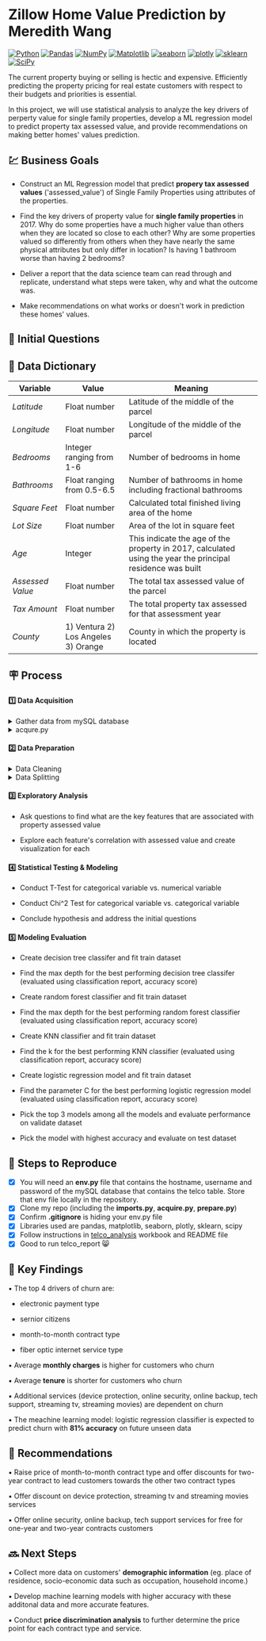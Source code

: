 # Zillow Home Value Prediction by Meredith Wang
<a href="#"><img alt="Python" src="https://img.shields.io/badge/Python-013243.svg?logo=python&logoColor=white"></a>
<a href="#"><img alt="Pandas" src="https://img.shields.io/badge/Pandas-150458.svg?logo=pandas&logoColor=white"></a>
<a href="#"><img alt="NumPy" src="https://img.shields.io/badge/Numpy-2a4d69.svg?logo=numpy&logoColor=white"></a>
<a href="#"><img alt="Matplotlib" src="https://img.shields.io/badge/Matplotlib-8DF9C1.svg?logo=matplotlib&logoColor=white"></a>
<a href="#"><img alt="seaborn" src="https://img.shields.io/badge/seaborn-65A9A8.svg?logo=pandas&logoColor=white"></a>
<a href="#"><img alt="plotly" src="https://img.shields.io/badge/plotly-adcbe3.svg?logo=plotly&logoColor=white"></a>
<a href="#"><img alt="sklearn" src="https://img.shields.io/badge/sklearn-4b86b4.svg?logo=scikitlearn&logoColor=white"></a>
<a href="#"><img alt="SciPy" src="https://img.shields.io/badge/SciPy-1560bd.svg?logo=scipy&logoColor=white"></a>

The current property buying or selling is hectic and expensive. Efficiently predicting the property pricing for real estate customers with respect to their budgets and priorities is essential.

In this project, we will use statistical analysis to analyze the key drivers of perperty value for single family properties, develop a ML regression model to predict property tax assessed value, and provide recommendations on making better homes' values prediction.
## :chart:   Business Goals
- Construct an ML Regression model that predict **propery tax assessed values** ('assessed_value') of Single Family Properties using attributes of the properties.

- Find the key drivers of property value for **single family properties** in 2017. Why do some properties have a much higher value than others when they are located so close to each other? Why are some properties valued so differently from others when they have nearly the same physical attributes but only differ in location? Is having 1 bathroom worse than having 2 bedrooms?

- Deliver a report that the data science team can read through and replicate, understand what steps were taken, why and what the outcome was.

- Make recommendations on what works or doesn't work in prediction these homes' values.

## :memo:   Initial Questions

## :open_file_folder:   Data Dictionary
**Variable** |    **Value**    | **Meaning**
---|---|---
*Latitude* | Float number | Latitude of the middle of the parcel
*Longitude* | Float number | Longitude of the middle of the parcel
*Bedrooms* | Integer ranging from 1-6 | Number of bedrooms in home 
*Bathrooms* | Float ranging from 0.5-6.5| Number of bathrooms in home including fractional bathrooms
*Square Feet* | Float number | Calculated total finished living area of the home 
*Lot Size* | Float number | Area of the lot in square feet
*Age* | Integer |  This indicate the age of the property in 2017, calculated using the year the principal residence was built 
*Assessed Value* | Float number | The total tax assessed value of the parcel
*Tax Amount*| Float number | The total property tax assessed for that assessment year
*County* | 1) Ventura 2) Los Angeles 3) Orange | County in which the property is located

## :placard:    Process
#### :one:   Data Acquisition

<details>
<summary> Gather data from mySQL database</summary>

- Create env.py file to establish connection to mySQL server

- Use **zillow** database in the mySQL server

- Read data dictionary and extract meaningful columns 

- Write query to join useful tables to gather all data about the houses in the region:  <u>properties_2017, predictions_2017, propertylandusetype </u>
     ```sh
    SELECT 
    CONCAT(SUBSTRING(longitude, 1, 4),
                    ',',
                    SUBSTRING(longitude, 5, 10)) as longitude,
	CONCAT(SUBSTRING(latitude, 1, 2),
                    ',',
                    SUBSTRING(latitude, 3, 10)) as latitude,
    bedroomcnt AS bedrooms,
    bathroomcnt AS bathrooms,
    calculatedfinishedsquarefeet AS square_feet,
    lotsizesquarefeet AS lot_size,
    poolcnt AS has_pool,
    CONCAT ('0',fips) AS fips_code,
    (2017 - yearbuilt) AS age,
    taxvaluedollarcnt AS assessed_value,
    taxamount AS tax_amount
    FROM
        properties_2017 AS p
            JOIN
        predictions_2017 AS pred USING (parcelid)
            JOIN
        propertylandusetype AS ptype USING (propertylandusetypeid)
    WHERE
        ptype.propertylandusedesc LIKE '%%Single%%'
            AND pred.transactiondate LIKE '2017%%';
     ```
</details>

<details>
<summary> acqure.py</summary>

- Create acquire.py and user-defined function `get_zillow_data()` to gather data from mySQL
     ```sh
     def get_zillow_data():
     
     if os.path.isfile('zillow.csv'):
        df = pd.read_csv('zillow.csv', index_col=0)
    else:
        df = new_zillow_data()
        df.to_csv('zillow.csv')
        
    return df
    ```
- Import [acquire.py](acquire.py)

- Test acquire function

- Calling the function, and store the table in the form of dataframe
    ```sh
    df = acquire.get_zillow_data()
    ```
</details>

#### :two:   Data Preparation

<details>
<summary> Data Cleaning</summary>

- **Missing values:**
    - Null values for `has_pool` column is replaced with 0
        ```sh
        df.has_pool = df.has_pool.replace(np.nan, 0)
        ``` 
    - Other null values are dropped
         ```sh
        df = df.dropna()
        ```
- **Data types: float is converted to `int` datatype**
     ```sh
     df['fips_code'] = df['fips_code'].astype(int)
     df['age'] = df['age'].astype(int)
     ```
- **Data mapping**
    - created new `county` column with county name corresponding to fips_code**
    - created new bins `bedrooms_size` and `bathrooms_size` for `bedrooms` and `bathrooms`
             
             df['bedrooms_size'] = pd.cut(df.bedrooms, bins = [0,2,4,6],
                            labels = ['small', 'medium', 'large'])
             df['bathrooms_size'] = pd.cut(df.bathrooms, bins = [0,2.5,4.5,6.5],
                            labels = ['small', 'medium', 'large'])
             
- **Dummy variables:**
    - Created dummy variables for categorical feature `county`, `bedrooms_size`, `bathrooms_size`
    - Concatenated all dummy variables onto original dataframe

- **Outliers**
    - General rull for handling outliers:
        - Upper bond: Q3 + 1.5 * IQR
        - Lower bond: Q1 - 1.5 * IQR
    
        **Note:** each feature has minor adjustment based on data distribution
    - Outliers for each feature are dropped
        ```sh
        df = df[df.bedrooms <= 6]
        df = df[df.bedrooms >= 1]

        df = df[df.bathrooms <= 6.5]
        df = df[df.bathrooms >= 0.5]

        df = df[df.square_feet <= 7982]
        df = df[df.square_feet >= 493]

        df = df[df.lot_size <= 152597]
        df = df[df.lot_size >= 787]

        df = df[df.assessed_value <= 2520956]
        df = df[df.assessed_value >= 45366]
        ```
- Create function `prep_zillow` to clean and prepare data with steps above

- Import [prepare.py](prepare.py)

- Test prepare function

- Call the function, and store the cleaned data in the form of dataframe
</details>

<details>
<summary> Data Splitting</summary>

- Create function `split()` to split data into **train, validate, test**

- Test split function

- Check the size of each dataset
     ```sh
     train.shape, validate.shape, test.shape
     ```
- Call the function, and store the 3 data samples separately in the form of dataframe
     ```sh
     train, validate, test = prepare.split(df)
     ```
</details>

#### :three:   Exploratory Analysis
- Ask questions to find what are the key features that are associated with property assessed value

- Explore each feature's correlation with assessed value and create visualization for each

#### :four:    Statistical Testing & Modeling
- Conduct T-Test for categorical variable vs. numerical variable

- Conduct Chi^2 Test for categorical variable vs. categorical variable

- Conclude hypothesis and address the initial questions
#### :five:    Modeling Evaluation
- Create decision tree classifer and fit train dataset

- Find the max depth for the best performing decision tree classifer (evaluated using classification report, accuracy score)

- Create random forest classifier and fit train dataset

- Find the max depth for the best performing random forest classifier (evaluated using classification report, accuracy score)

- Create KNN classifier and fit train dataset

- Find the k for the best performing KNN classifier (evaluated using classification report, accuracy score)

- Create logistic regression model and fit train dataset

- Find the parameter C for the best performing logistic regression model (evaluated using classification report, accuracy score)

- Pick the top 3 models among all the models and evaluate performance on validate dataset

- Pick the model with highest accuracy and evaluate on test dataset

## :repeat:   Steps to Reproduce
- [x] You will need an **env.py** file that contains the hostname, username and password of the mySQL database that contains the telco table. Store that env file locally in the repository.
- [x] Clone my repo (including the **imports.py**, **acquire.py**, **prepare.py**) 
- [x] Confirm **.gitignore** is hiding your env.py file
- [x] Libraries used are pandas, matplotlib, seaborn, plotly, sklearn, scipy
- [x] Follow instructions in [telco_analysis](telco_analysis.ipynb) workbook and README file
- [x] Good to run telco_report :smile_cat:

## :key:    Key Findings

▪️ The top 4 drivers of churn are:

 - electronic payment type
 
 - sernior citizens
 
 - month-to-month contract type
 
 - fiber optic internet service type
    
    
▪️ Average **monthly charges** is higher for customers who churn
 
▪️ Average **tenure** is shorter for customers who churn
 
▪️ Additional services (device protection, online security, online backup, tech support, streaming tv, streaming movies) are dependent on churn

▪️ The meachine learning model: logistic regression classifier is expected to predict churn with **81% accuracy** on future unseen data

## :high_brightness:    Recommendations
▪️ Raise price of month-to-month contract type and offer discounts for two-year contract to lead customers towards the other two contract types

▪️ Offer discount on device protection, streaming tv and streaming movies services

▪️ Offer online security, online backup, tech support services for free for one-year and two-year contracts customers


## 🔜  Next Steps
▪️ Collect more data on customers' **demographic information** (eg. place of residence, socio-economic data such as occupation, household income.)

▪️ Develop machine learning models with higher accuracy with these additonal data and more accurate features.

▪️ Conduct **price discrimination analysis** to further determine the price point for each contract type and service.

